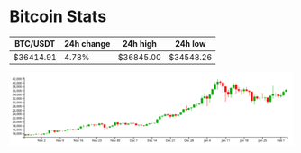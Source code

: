 # Bitcoin Stats

BTC/USDT|24h change|24h high|24h low|
|---|---|---|---|
|$36414.91|4.78%|$36845.00|$34548.26|

<img src="./chart.svg">
